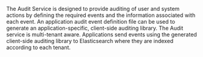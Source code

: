 The Audit Service is designed to provide auditing of user and system actions by defining the required events and the information associated with each event.  An application audit event definition file can be used to generate an application-specific, client-side auditing library.  The Audit service is multi-tenant aware.  Applications send events using the generated client-side auditing library to Elasticsearch where they are indexed according to each tenant. 